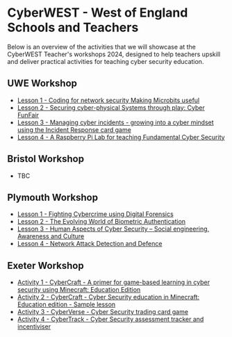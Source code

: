 # CyberWEST - West of England Schools and Teachers

Below is an overview of the activities that we will showcase at the CyberWEST Teacher's workshops 2024, designed to help teachers upskill and deliver practical activities for teaching cyber security education.

## UWE Workshop

* [Lesson 1 - Coding for network security Making Microbits useful](https://github.com/uwe-cyber/teachersworkshop2024/blob/main/lesson-microbitradiosecurity.md)
* [Lesson 2 - Securing cyber-physical Systems through play: Cyber FunFair](https://github.com/uwe-cyber/teachersworkshop2024/blob/main/lesson-cyberfunfair.md)
* [Lesson 3 - Managing cyber incidents - growing into a cyber mindset using the Incident Response card game](https://github.com/uwe-cyber/teachersworkshop2024/blob/main/lesson-IRM.md)
* [Lesson 4 - A Raspberry Pi Lab for teaching Fundamental Cyber Security](https://uwe-cyber.github.io/pilab/)

## Bristol Workshop

* TBC

## Plymouth Workshop

* [Lesson 1 - Fighting Cybercrime using Digital Forensics](https://github.com/UoP-Cyber/CyberWEST-2024/blob/main/Lession1.md)
* [Lesson 2 - The Evolving World of Biometric Authentication](https://github.com/UoP-Cyber/CyberWEST-2024/blob/main/Lession2.md)
* [Lesson 3 - Human Aspects of Cyber Security – Social engineering, Awareness and Culture](https://github.com/UoP-Cyber/CyberWEST-2024/blob/main/Lession3.md)
* [Lesson 4 - Network Attack Detection and Defence](https://github.com/UoP-Cyber/CyberWEST-2024/blob/main/Lession4.md)

## Exeter Workshop

* [Activity 1 - CyberCraft - A primer for game-based learning in cyber security using Minecraft: Education Edition](https://github.com/arh-uoe/CyberWEST-2024/blob/main/cyberGBL.md)
* [Activity 2 - CyberCraft - Cyber Security education in Minecraft: Education edition - Sample lesson](https://github.com/arh-uoe/CyberWEST-2024/blob/main/CyberCraft.md)
* [Activity 3 - CyberVerse - Cyber Security trading card game](https://github.com/ARH-UoE/blob/main/cyberverse.md)
* [Activity 4 - CyberTrack - Cyber Security assessment tracker and incentiviser](https://github.com/ARH-UoE/blob/main/cybertrack.md)
